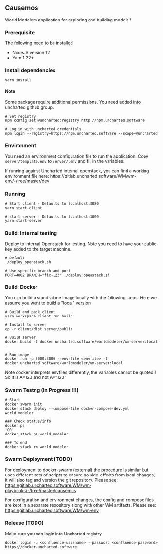 ## Causemos
World Modelers application for exploring and building models!!

### Prerequisite
The following need to be installed
- NodeJS version 12
- Yarn 1.22+


### Install dependencies
```
yarn install
```

#### Note
Some package require additional permissions. You need added into uncharted github group.

```
# Set registry
npm config set @uncharted:registry http://npm.uncharted.software

# Log in with uncharted credentials
npm login --registry=https://npm.uncharted.software --scope=@uncharted
```

### Environment
You need an  environment configuration file to run the application. Copy `server/template.env` to `server/.env` and fill in the variables.

If running against Uncharted internal openstack, you can find a working environment file here: https://gitlab.uncharted.software/WM/wm-env/-/tree/master/dev


### Running 
```
# Start client - Defaults to localhost:8080
yarn start-client

# start server - Defaults to localhost:3000
yarn start-server
```


### Build: Internal testing
Deploy to internal Openstack for testing. Note you need to have your public-key added to the target machine.

```
# Default
./deploy_openstack.sh

# Use specific branch and port
PORT=4002 BRANCH="fix-123" ./deploy_openstack.sh
```

### Build: Docker
You can build a stand-alone image locally with the following steps. Here we assume you want to build a "local" version

```
# Build and pack client
yarn workspace client run build

# Install to server
cp -r client/dist server/public

# Build server
docker build -t docker.uncharted.software/worldmodeler/wm-server:local .

# Run image
docker run -p 3000:3000 --env-file <envfile> -t docker.uncharted.software/worldmodeler/wm-server:local
```

Note docker interprets envfiles differently, the variables cannot be quoted!! So it is A=123 and not A="123"


### Swarm Testng (In Progress !!!)
```
# Start
docker swarm init
docker stack deploy --compose-file docker-compose-dev.yml world_modeler

### Check status/info
docker ps
'OR'
docker stack ps world_modeler

### To end
docker stack rm world_modeler
```


### Swarm Deployment (TODO)
For deployment to docker-swarm (external) the procedure is similar but uses different sets of scripts to ensure no side-effects from local changes, it will also tag and version the git repository.
Please see: https://gitlab.uncharted.software/WM/wm-playbooks/-/tree/master/causemos

For configuration and environment changes, the config and compose files are kept in a separate repository along with other WM artifacts.
Please see: https://gitlab.uncharted.software/WM/wm-env

### Release (TODO)
Make sure you can login into Uncharted registry
```
docker login -u <confluence-username> --password <confluence-password> https://docker.uncharted.software
```

